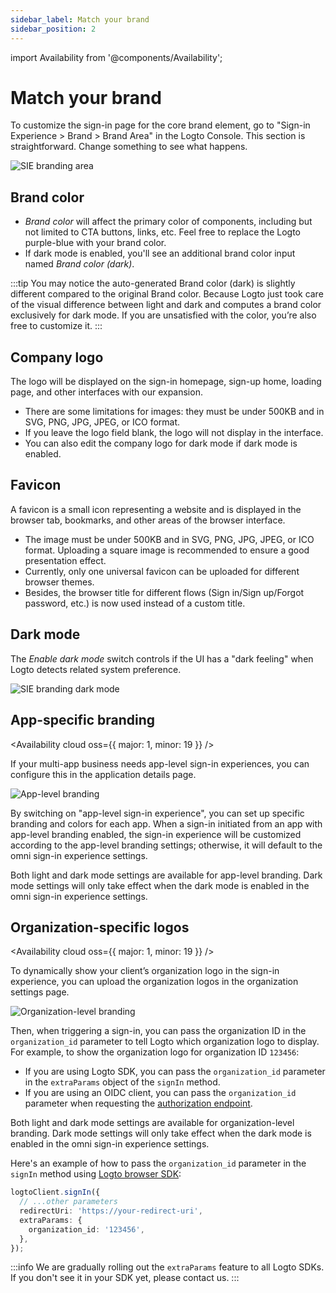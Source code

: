 ```yaml
---
sidebar_label: Match your brand
sidebar_position: 2
---
```


import Availability from '@components/Availability';

<head>
  <link rel="canonical" href="https://docs.logto.io/customization/match-your-brand/" />
</head>

# Match your brand

To customize the sign-in page for the core brand element, go to "Sign-in Experience > Brand > Brand Area" in the Logto Console. This section is straightforward. Change something to see what happens.

![SIE branding area](./assets/sie-branding-area.png)

## Brand color

- _Brand color_ will affect the primary color of components, including but not limited to CTA buttons, links, etc. Feel free to replace the Logto purple-blue with your brand color.
- If dark mode is enabled, you'll see an additional brand color input named _Brand color (dark)_.

:::tip
You may notice the auto-generated Brand color (dark) is slightly different compared to the original Brand color. Because Logto just took care of the visual difference between light and dark and computes a brand color exclusively for dark mode. If you are unsatisfied with the color, you’re also free to customize it.
:::

## Company logo

The logo will be displayed on the sign-in homepage, sign-up home, loading page, and other interfaces with our expansion.

- There are some limitations for images: they must be under 500KB and in SVG, PNG, JPG, JPEG, or ICO format.
- If you leave the logo field blank, the logo will not display in the interface.
- You can also edit the company logo for dark mode if dark mode is enabled.

## Favicon

A favicon is a small icon representing a website and is displayed in the browser tab, bookmarks, and other areas of the browser interface.

- The image must be under 500KB and in SVG, PNG, JPG, JPEG, or ICO format. Uploading a square image is recommended to ensure a good presentation effect.
- Currently, only one universal favicon can be uploaded for different browser themes.
- Besides, the browser title for different flows (Sign in/Sign up/Forgot password, etc.) is now used instead of a custom title.

## Dark mode

The _Enable dark mode_ switch controls if the UI has a "dark feeling" when Logto detects related system preference.

![SIE branding dark mode](./assets/sie-branding-dark-mode.png)

## App-specific branding

<Availability cloud oss={{ major: 1, minor: 19 }} />

If your multi-app business needs app-level sign-in experiences, you can configure this in the application details page.

![App-level branding](./assets/app-level-branding.png)

By switching on "app-level sign-in experience", you can set up specific branding and colors for each app. When a sign-in initiated from an app with app-level branding enabled, the sign-in experience will be customized according to the app-level branding settings; otherwise, it will default to the omni sign-in experience settings.

Both light and dark mode settings are available for app-level branding. Dark mode settings will only take effect when the dark mode is enabled in the omni sign-in experience settings.

## Organization-specific logos

<Availability cloud oss={{ major: 1, minor: 19 }} />

To dynamically show your client’s organization logo in the sign-in experience, you can upload the organization logos in the organization settings page.

![Organization-level branding](./assets/organization-level-branding.png)

Then, when triggering a sign-in, you can pass the organization ID in the `organization_id` parameter to tell Logto which organization logo to display. For example, to show the organization logo for organization ID `123456`:

- If you are using Logto SDK, you can pass the `organization_id` parameter in the `extraParams` object of the `signIn` method.
- If you are using an OIDC client, you can pass the `organization_id` parameter when requesting the [authorization endpoint](https://openid.net/specs/openid-connect-core-1_0.html#AuthorizationEndpoint).

Both light and dark mode settings are available for organization-level branding. Dark mode settings will only take effect when the dark mode is enabled in the omni sign-in experience settings.

Here's an example of how to pass the `organization_id` parameter in the `signIn` method using [Logto browser SDK](https://docs.logto.io/quick-starts/vanilla-js/#implement-sign-in-and-sign-out):

```ts title="index.ts"
logtoClient.signIn({
  // ...other parameters
  redirectUri: 'https://your-redirect-uri',
  extraParams: {
    organization_id: '123456',
  },
});
```

:::info
We are gradually rolling out the `extraParams` feature to all Logto SDKs. If you don't see it in your SDK yet, please contact us.
:::
